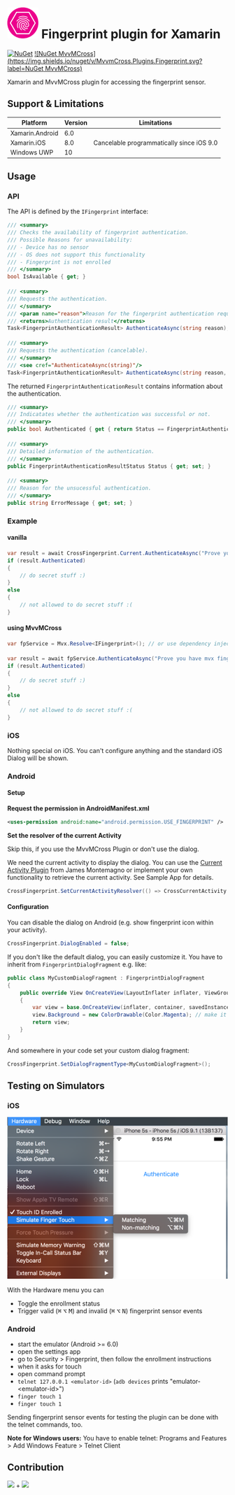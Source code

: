 # <img src="doc/xamarin_fingerprint.png" width="71" height="71"/> Fingerprint plugin for Xamarin 
[![NuGet](https://img.shields.io/nuget/v/Plugin.Fingerprint.svg?label=NuGet)](https://www.nuget.org/packages/Plugin.Fingerprint/) [![NuGet MvvMCross](https://img.shields.io/nuget/v/MvvmCross.Plugins.Fingerprint.svg?label=NuGet MvvMCross)](https://www.nuget.org/packages/MvvmCross.Plugins.Fingerprint/)

Xamarin and MvvMCross plugin for accessing the fingerprint sensor.
## Support & Limitations

| Platform  | Version | Limitations |
| ------------- | ----------- | ----------- |
| Xamarin.Android | 6.0 |  |
| Xamarin.iOS     | 8.0 | Cancelable programmatically since iOS 9.0 |
| Windows UWP     | 10  | |

## Usage
### API
The API is defined by the ```IFingerprint``` interface:

```csharp
/// <summary>
/// Checks the availability of fingerprint authentication.
/// Possible Reasons for unavailability:
/// - Device has no sensor
/// - OS does not support this functionality
/// - Fingerprint is not enrolled
/// </summary>
bool IsAvailable { get; }

/// <summary>
/// Requests the authentication.
/// </summary>
/// <param name="reason">Reason for the fingerprint authentication request. Displayed to the user.</param>
/// <returns>Authentication result</returns>
Task<FingerprintAuthenticationResult> AuthenticateAsync(string reason);

/// <summary>
/// Requests the authentication (cancelable).
/// </summary>
/// <see cref="AuthenticateAsync(string)"/>
Task<FingerprintAuthenticationResult> AuthenticateAsync(string reason, CancellationToken cancellationToken);
```

The returned ```FingerprintAuthenticationResult``` contains information about the authentication.
```csharp
/// <summary>
/// Indicatates whether the authentication was successful or not.
/// </summary>
public bool Authenticated { get { return Status == FingerprintAuthenticationResultStatus.Succeeded; } }

/// <summary>
/// Detailed information of the authentication.
/// </summary>
public FingerprintAuthenticationResultStatus Status { get; set; }

/// <summary>
/// Reason for the unsucessful authentication.
/// </summary>
public string ErrorMessage { get; set; }

```

### Example
#### vanilla
```csharp
var result = await CrossFingerprint.Current.AuthenticateAsync("Prove you have fingers!");
if (result.Authenticated)
{
    // do secret stuff :)
}
else
{
    // not allowed to do secret stuff :(
}
```

#### using MvvMCross
```csharp
var fpService = Mvx.Resolve<IFingerprint>(); // or use dependency injection and inject IFingerprint

var result = await fpService.AuthenticateAsync("Prove you have mvx fingers!");
if (result.Authenticated)
{
    // do secret stuff :)
}
else
{
    // not allowed to do secret stuff :(
}
```

### iOS
Nothing special on iOS. You can't configure anything and the standard iOS Dialog will be shown.

### Android
#### Setup
**Request the permission in AndroidManifest.xml**
```xml
<uses-permission android:name="android.permission.USE_FINGERPRINT" />
```
**Set the resolver of the current Activity**

Skip this, if you use the MvvMCross Plugin or don't use the dialog.

We need the current activity to display the dialog. You can use the [Current Activity Plugin](https://github.com/jamesmontemagno/Xamarin.Plugins/tree/master/CurrentActivity) from James Montemagno or implement your own functionality to retrieve the current activity. See Sample App for details.
```csharp
CrossFingerprint.SetCurrentActivityResolver(() => CrossCurrentActivity.Current.Activity);
```
#### Configuration
You can disable the dialog on Android (e.g. show fingerprint icon within your activity).
```csharp
CrossFingerprint.DialogEnabled = false;
```

If you don't like the default dialog, you can easily customize it. You have to inherit from `FingerprintDialogFragment` e.g. like:
```csharp
public class MyCustomDialogFragment : FingerprintDialogFragment
{
    public override View OnCreateView(LayoutInflater inflater, ViewGroup container, Bundle savedInstanceState)
    {
        var view = base.OnCreateView(inflater, container, savedInstanceState);
        view.Background = new ColorDrawable(Color.Magenta); // make it fancyyyy :D
        return view;
    }
}
```

And somewhere in your code set your custom dialog fragment:
```csharp
CrossFingerprint.SetDialogFragmentType<MyCustomDialogFragment>();
```

## Testing on Simulators
### iOS
![Controlling the sensor on the iOS Simulator](doc/ios_simulator.png "Controlling the sensor on the iOS Simulator")

With the Hardware menu you can
* Toggle the enrollment status
* Trigger valid (<kbd>⌘</kbd> <kbd>⌥</kbd> <kbd>M</kbd>) and invalid (<kbd>⌘</kbd> <kbd>⌥</kbd> <kbd>N</kbd>) fingerprint sensor events

### Android
* start the emulator (Android >= 6.0)
* open the settings app
* go to Security > Fingerprint, then follow the enrollment instructions
* when it asks for touch
 * open command prompt
 * `telnet 127.0.0.1 <emulator-id>` (`adb devices` prints "emulator-&lt;emulator-id&gt;")
 * `finger touch 1`
 * `finger touch 1`

Sending fingerprint sensor events for testing the plugin can be done with the telnet commands, too.

**Note for Windows users:**
You have to enable telnet: Programs and Features > Add Windows Feature > Telnet Client

## Contribution
<img src="http://i.imgur.com/WFBeQuG.png" /> + <img src="http://i.imgur.com/P4Ay9tm.png" />
